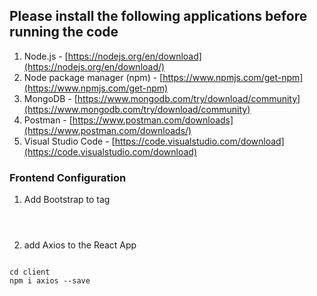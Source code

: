 ## Please install the following applications before running the code

1. Node.js - [https://nodejs.org/en/download](https://nodejs.org/en/download/)
2. Node package manager (npm) - [https://www.npmjs.com/get-npm](https://www.npmjs.com/get-npm)
3. MongoDB - [https://www.mongodb.com/try/download/community](https://www.mongodb.com/try/download/community)
4. Postman - [https://www.postman.com/downloads](https://www.postman.com/downloads/)
5. Visual Studio Code - [https://code.visualstudio.com/download](https://code.visualstudio.com/download)


### Frontend Configuration

1. Add Bootstrap to <head> tag 

<code>
<link rel="stylesheet" href="https://stackpath.bootstrapcdn.com/bootstrap/4.1.3/css/bootstrap.min.css" integrity="sha384-MCw98/SFnGE8fJT3GXwEOngsV7Zt27NXFoaoApmYm81iuXoPkFOJwJ8ERdknLPMO" crossorigin="anonymous">
</code>

2. add Axios to the React App

<code>
cd client
npm i axios --save
</code>